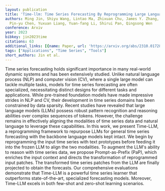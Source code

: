 ```yaml
---
layout: publication
title: 'Time-llm: Time Series Forecasting By Reprogramming Large Language Models'
authors: Ming Jin, Shiyu Wang, Lintao Ma, Zhixuan Chu, James Y. Zhang, Xiaoming Shi,
  Pin-yu Chen, Yuxuan Liang, Yuan-fang Li, Shirui Pan, Qingsong Wen
conference: Arxiv
year: 2023
bibkey: jin2023time
citations: 63
additional_links: [{name: Paper, url: 'https://arxiv.org/abs/2310.01728'}]
tags: ["Applications", "Time Series", "Tools"]
short_authors: Jin et al.
---
```

Time series forecasting holds significant importance in many real-world
dynamic systems and has been extensively studied. Unlike natural language
process (NLP) and computer vision (CV), where a single large model can tackle
multiple tasks, models for time series forecasting are often specialized,
necessitating distinct designs for different tasks and applications. While
pre-trained foundation models have made impressive strides in NLP and CV, their
development in time series domains has been constrained by data sparsity.
Recent studies have revealed that large language models (LLMs) possess robust
pattern recognition and reasoning abilities over complex sequences of tokens.
However, the challenge remains in effectively aligning the modalities of time
series data and natural language to leverage these capabilities. In this work,
we present Time-LLM, a reprogramming framework to repurpose LLMs for general
time series forecasting with the backbone language models kept intact. We begin
by reprogramming the input time series with text prototypes before feeding it
into the frozen LLM to align the two modalities. To augment the LLM's ability
to reason with time series data, we propose Prompt-as-Prefix (PaP), which
enriches the input context and directs the transformation of reprogrammed input
patches. The transformed time series patches from the LLM are finally projected
to obtain the forecasts. Our comprehensive evaluations demonstrate that
Time-LLM is a powerful time series learner that outperforms state-of-the-art,
specialized forecasting models. Moreover, Time-LLM excels in both few-shot and
zero-shot learning scenarios.